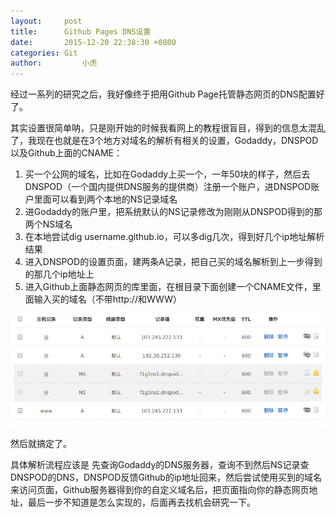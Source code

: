 ```yaml
---
layout:		post
title:		Github Pages DNS设置
date:		2015-12-20 22:38:30 +0800
categories:	Git
author:         小虎
---
```


经过一系列的研究之后，我好像终于把用Github Page托管静态网页的DNS配置好了。

其实设置很简单呐，只是刚开始的时候我看网上的教程很盲目，得到的信息太混乱了，我现在也就是在3个地方对域名的解析有相关的设置，Godaddy，DNSPOD以及Github上面的CNAME：

1. 买一个公网的域名，比如在Godaddy上买一个，一年50块的样子，然后去DNSPOD（一个国内提供DNS服务的提供商）注册一个账户，进DNSPOD账户里面可以看到两个本地的NS记录域名
2. 进Godaddy的账户里，把系统默认的NS记录修改为刚刚从DNSPOD得到的那两个NS域名
3. 在本地尝试dig username.github.io，可以多dig几次，得到好几个ip地址解析结果
4. 进入DNSPOD的设置页面，建两条A记录，把自己买的域名解析到上一步得到的那几个ip地址上
5. 进入Github上面静态网页的库里面，在根目录下面创建一个CNAME文件，里面输入买的域名（不带http://和WWW）

![DNSPOD](/img/DNSPOD-Set.png)

然后就搞定了。

具体解析流程应该是 先查询Godaddy的DNS服务器，查询不到然后NS记录查DNSPOD的DNS，DNSPOD反馈Github的ip地址回来，然后尝试使用买到的域名来访问页面，Github服务器得到你的自定义域名后，把页面指向你的静态网页地址，最后一步不知道是怎么实现的，后面再去找机会研究一下。

